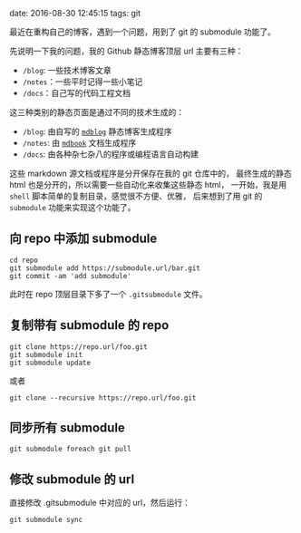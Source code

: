 date: 2016-08-30 12:45:15
tags: git


最近在重构自己的博客，遇到一个问题，用到了 git 的 submodule 功能了。

先说明一下我的问题，我的 Github 静态博客顶层 url 主要有三种：

* `/blog`: 一些技术博客文章
* `/notes`：一些平时记得一些小笔记
* `/docs`：自己写的代码工程文档

这三种类别的静态页面是通过不同的技术生成的：

* `/blog`: 由自写的 [`mdblog`](https://github.com/FuGangqiang/mdblog.rs) 静态博客生成程序
* `/notes`: 由 [`mdbook`](https://github.com/azerupi/mdBook) 文档生成程序
* `/docs`: 由各种杂七杂八的程序或编程语言自动构建

这些 markdown 源文档或程序是分开保存在我的 git 仓库中的，
最终生成的静态 html 也是分开的，所以需要一些自动化来收集这些静态 html，
一开始，我是用 `shell` 脚本简单的复制目录，感觉很不方便、优雅，
后来想到了用 git 的 `submodule` 功能来实现这个功能了。


## 向 repo 中添加 submodule

```
cd repo
git submodule add https://submodule.url/bar.git
git commit -am 'add submodule'
```

此时在 repo 顶层目录下多了一个 `.gitsubmodule` 文件。



## 复制带有 submodule 的 repo

```
git clone https://repo.url/foo.git
git submodule init
git submodule update
```

或者

```
git clone --recursive https://repo.url/foo.git
```


## 同步所有 submodule

```
git submodule foreach git pull
```

## 修改 submodule 的 url

直接修改 .gitsubmodule 中对应的 url，然后运行：

```
git submodule sync
```
